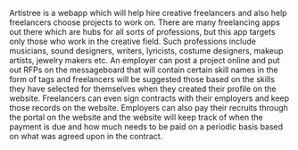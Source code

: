 Artistree is a webapp which will help hire creative freelancers and also help freelancers choose projects to work on. There are many freelancing apps out there which are hubs for all sorts of professions, but this app targets only those who work in the creative field. Such professions include musicians, sound designers, writers, lyricists, costume designers, makeup artists, jewelry makers etc. An employer can post a project online and put out RFPs on the messageboard that will contain certain skill names in the form of tags and freelancers will be suggested those based on the skills they have selected for themselves when they created their profile on the website. Freelancers can even sign contracts with their employers and keep those records on the website. Employers can also pay their recruits through the portal on the website and the website will keep track of when the payment is due and how much needs to be paid on a periodic basis based on what was agreed upon in the contract.
